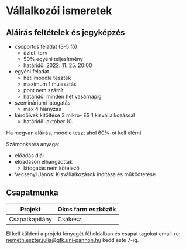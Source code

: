 # Vállalkozói ismeretek

## Aláírás feltételek és jegyképzés

- csoportos feladat (3-5 fő)
  - üzleti terv
  - 50% egyéni teljesítmény
  - határidő: 2022. 11. 25. 20:00
- egyéni feladat
  - heti moodle tesztek
  - maximum 1 mulasztás
  - pont nem számít
  - határidő: minden hét vasárnapig
- szemináriumi látogatás
  - max 4 hiányzás
- kérdőívek kitöltése 3 mikro- ÉS 1 kisvállalkozással
  - határidő: október 10.

Ha megvan aláírás, moodle teszt ahol 60%-ot kell elérni.

Számonkérés anyaga:

- előadás diái
- előadáson elhangzottak
  - látogatás nem kötelező
- Vecsenyi János: Kisvállalkozások indítása és működtetése

## Csapatmunka

| Projekt        | Okos farm eszközök |
| -------------- | ------------------ |
| Csapatkapitány | Csákesz            |

El kell küldeni a projekt lényegét fél oldalban és csapat tagokat email-re: nemeth.eszter.julia@gtk.uni-pannon.hu kedd este 7-ig.
